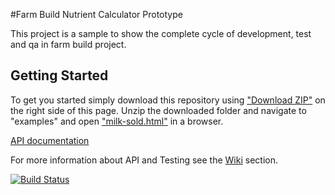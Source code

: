 #Farm Build Nutrient Calculator Prototype

This project is a sample to show the complete cycle of development, test and qa in farm build project.


## Getting Started

To get you started simply download this repository using <a href="https://github.com/SpatialVision/farm-build-nutrient-calculator/archive/master.zip" target="_blank">"Download ZIP"</a> on the right side of this page. Unzip the downloaded folder and navigate to "examples" and open <a href="https://cdn.rawgit.com/SpatialVision/farm-build-nutrient-calculator/master/examples/milk-sold/milk-sold.html" target="_blank">"milk-sold.html"</a>
in a browser.

<a href="https://cdn.rawgit.com/SpatialVision/farm-build-nutrient-calculator/master/docs/Farm_Build_Nutrient_Calculator_Prototype/0.0.1/index.html" target="_blank">API documentation</a>


For more information about API and Testing see the [Wiki](https://github.com/SpatialVision/farm-build-nutrient-calculator/wiki) section.

[![Build Status](https://api.travis-ci.org/SpatialVision/farm-build-nutrient-calculator.svg?branch=master)](https://travis-ci.org/SpatialVision/farm-build-nutrient-calculator)
